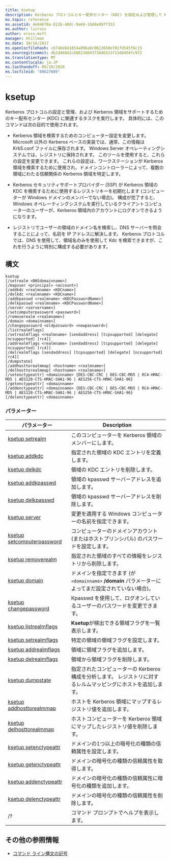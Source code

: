 ```yaml
---
title: ksetup
description: Kerberos プロトコルとキー配布センター (KDC) を設定および管理して Kerberos 領域をサポートするためのタスクを実行する、ksetup コマンドのリファレンス記事です。
ms.topic: reference
ms.assetid: 4e046f8a-811b-48dc-9a69-18d8e097f353
ms.author: lizross
author: eross-msft
manager: mtillman
ms.date: 10/16/2017
ms.openlocfilehash: cb748e841854a096a0c0622658e781fd545f6c15
ms.sourcegitcommit: db2d46842c68813d043738d6523f13d8454fc972
ms.translationtype: MT
ms.contentlocale: ja-JP
ms.lasthandoff: 09/10/2020
ms.locfileid: "89627609"
---
```

# <a name="ksetup"></a>ksetup

Kerberos プロトコルの設定と管理、および Kerberos 領域をサポートするためのキー配布センター (KDC) に関連するタスクを実行します。 具体的には、このコマンドは次の目的で使用されます。

- Kerberos 領域を検索するためのコンピューター設定を変更します。 Microsoft 以外の Kerberos ベースの実装では、通常、この情報は Krb5.conf ファイルに保存されます。 Windows Server オペレーティングシステムでは、レジストリに保持されます。 このツールを使用すると、これらの設定を変更できます。 これらの設定は、ワークステーションが Kerberos 領域を検索するために使用され、ドメインコントローラーによって、複数の領域にわたる信頼関係の Kerberos 領域を特定します。

- Kerberos セキュリティサポートプロバイダー (SSP) が Kerberos 領域の KDC を検索するために使用するレジストリキーを初期化します (コンピューターが Windows ドメインのメンバーでない場合)。 構成が完了すると、Windows オペレーティングシステムを実行しているクライアントコンピューターのユーザーが、Kerberos 領域内のアカウントにログオンできるようになります。

- レジストリでユーザーの領域のドメイン名を検索し、DNS サーバーを照会することによって、名前を IP アドレスに解決します。 Kerberos プロトコルでは、DNS を使用して、領域名のみを使用して Kdc を検索できますが、これを行うように特別に構成する必要があります。

## <a name="syntax"></a>構文

```
ksetup
[/setrealm <DNSdomainname>]
[/mapuser <principal> <account>]
[/addkdc <realmname> <KDCname>]
[/delkdc <realmname> <KDCname>]
[/addkpasswd <realmname> <KDCPasswordName>]
[/delkpasswd <realmname> <KDCPasswordName>]
[/server <servername>]
[/setcomputerpassword <password>]
[/removerealm <realmname>]
[/domain <domainname>]
[/changepassword <oldpassword> <newpassword>]
[/listrealmflags]
[/setrealmflags <realmname> [sendaddress] [tcpsupported] [delegate] [ncsupported] [rc4]]
[/addrealmflags <realmname> [sendaddress] [tcpsupported] [delegate] [ncsupported] [rc4]]
[/delrealmflags [sendaddress] [tcpsupported] [delegate] [ncsupported] [rc4]]
[/dumpstate]
[/addhosttorealmmap] <hostname> <realmname>]
[/delhosttorealmmap] <hostname> <realmname>]
[/setenctypeattr] <domainname> {DES-CBC-CRC | DES-CBC-MD5 | RC4-HMAC-MD5 | AES128-CTS-HMAC-SHA1-96 | AES256-CTS-HMAC-SHA1-96}
[/getenctypeattr] <domainname>
[/addenctypeattr] <domainname> {DES-CBC-CRC | DES-CBC-MD5 | RC4-HMAC-MD5 | AES128-CTS-HMAC-SHA1-96 | AES256-CTS-HMAC-SHA1-96}
[/delenctypeattr] <domainname>
```

### <a name="parameters"></a>パラメーター

| パラメーター | Description |
| --------- | ----------- |
| [ksetup setrealm](ksetup-setrealm.md) | このコンピューターを Kerberos 領域のメンバーにします。 |
| [ksetup addkdc](ksetup-addkdc.md) | 指定された領域の KDC エントリを定義します。 |
| [ksetup delkdc](ksetup-delkdc.md) | 領域の KDC エントリを削除します。 |
| [ksetup addkpasswd](ksetup-addkpasswd.md) | 領域の kpasswd サーバーアドレスを追加します。 |
| [ksetup delkpasswd](ksetup-delkpasswd.md) | 領域の kpasswd サーバーアドレスを削除します。 |
| [ksetup server](ksetup-server.md) | 変更を適用する Windows コンピューターの名前を指定できます。 |
| [ksetup setcomputerpassword](ksetup-setcomputerpassword.md) | コンピューターのドメインアカウント (またはホストプリンシパル) のパスワードを設定します。 |
| [ksetup removerealm](ksetup-removerealm.md) | 指定された領域のすべての情報をレジストリから削除します。 |
| [ksetup domain](ksetup-domain.md) | ドメインを指定できます (が `<domainname>` **/domain** パラメーターによってまだ設定されていない場合)。 |
| [ksetup changepassword](ksetup-changepassword.md) | Kpasswd を使用して、ログオンしているユーザーのパスワードを変更できます。 |
| [ksetup listrealmflags](ksetup-listrealmflags.md) | **Ksetup**が検出できる領域フラグを一覧表示します。 |
| [ksetup setrealmflags](ksetup-setrealmflags.md) | 特定の領域の領域フラグを設定します。 |
| [ksetup addrealmflags](ksetup-addrealmflags.md) | 領域に領域フラグを追加します。 |
| [ksetup delrealmflags](ksetup-delrealmflags.md) | 領域から領域フラグを削除します。 |
| [ksetup dumpstate](ksetup-dumpstate.md) | 指定されたコンピューターの Kerberos 構成を分析します。 レジストリに対するレルムマッピングにホストを追加します。 |
| [ksetup addhosttorealmmap](ksetup-addhosttorealmmap.md) | ホストを Kerberos 領域にマップするレジストリ値を追加します。 |
| [ksetup delhosttorealmmap](ksetup-delhosttorealmmap.md) | ホストコンピューターを Kerberos 領域にマップしたレジストリ値を削除します。 |
| [ksetup setenctypeattr](ksetup-setenctypeattr.md) | ドメインの1つ以上の暗号化の種類の信頼属性を設定します。 |
| [ksetup getenctypeattr](ksetup-getenctypeattr.md) | ドメインの暗号化の種類の信頼属性を取得します。 |
| [ksetup addenctypeattr](ksetup-addenctypeattr.md) | ドメインの暗号化の種類の信頼属性に暗号化の種類を追加します。 |
| [ksetup delenctypeattr](ksetup-delenctypeattr.md) | ドメインの暗号化の種類の信頼属性を削除します。 |
| /? | コマンド プロンプトでヘルプを表示します。 |

## <a name="additional-references"></a>その他の参照情報

- [コマンド ライン構文の記号](command-line-syntax-key.md)